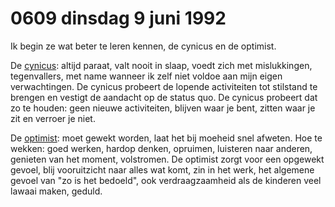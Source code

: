 # 0609 dinsdag 9 juni 1992
Ik begin ze wat beter te leren kennen, de cynicus en de optimist.

De <ins>cynicus</ins>: altijd paraat, valt nooit in slaap, voedt zich met mislukkingen, tegenvallers, met name wanneer ik zelf niet voldoe aan mijn eigen verwachtingen. De cynicus probeert de lopende activiteiten tot stilstand te brengen en vestigt de aandacht op de status quo. De cynicus probeert dat zo te houden: geen nieuwe activiteiten, blijven waar je bent, zitten waar je zit en verroer je niet. 

De <ins>optimist</ins>: moet gewekt worden, laat het bij moeheid snel afweten. Hoe te wekken: goed werken, hardop denken, opruimen, luisteren naar anderen, genieten van het moment, volstromen. De optimist zorgt voor een opgewekt gevoel, blij vooruitzicht naar alles wat komt, zin in het werk, het algemene gevoel van "zo is het bedoeld", ook verdraagzaamheid als de kinderen veel lawaai maken, geduld. 